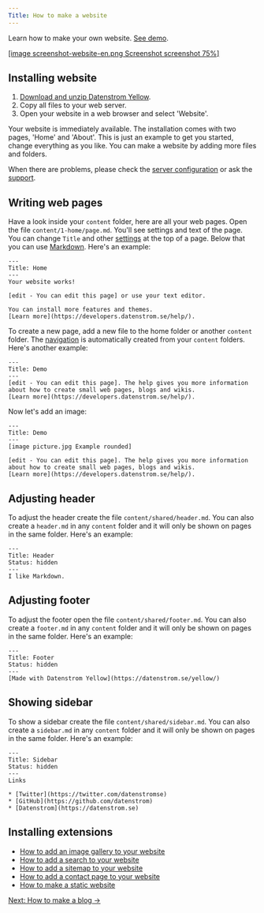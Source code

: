 ```yaml
---
Title: How to make a website
---
```

Learn how to make your own website. [See demo](/).

[[image screenshot-website-en.png Screenshot screenshot 75%]](/)  

## Installing website

1. [Download and unzip Datenstrom Yellow](https://github.com/datenstrom/yellow/archive/master.zip).
2. Copy all files to your web server.
3. Open your website in a web browser and select 'Website'.

Your website is immediately available. The installation comes with two pages, 'Home' and 'About'. This is just an example to get you started, change everything as you like. You can make a website by adding more files and folders.

When there are problems, please check the [server configuration](server-configuration) or ask the [support](support).

## Writing web pages

Have a look inside your `content` folder, here are all your web pages. Open the file `content/1-home/page.md`. You'll see settings and text of the page. You can change `Title` and other [settings](markdown-cheat-sheet#settings) at the top of a page. Below that you can use [Markdown](markdown-cheat-sheet). Here's an example:

```
---
Title: Home
---
Your website works! 

[edit - You can edit this page] or use your text editor.

You can install more features and themes.
[Learn more](https://developers.datenstrom.se/help/).
```

To create a new page, add a new file to the home folder or another `content` folder. The [navigation](adjusting-content) is automatically created from your `content` folders. Here's another example:

```
---
Title: Demo
---
[edit - You can edit this page]. The help gives you more information 
about how to create small web pages, blogs and wikis. 
[Learn more](https://developers.datenstrom.se/help/).
```

Now let's add an image:

```
---
Title: Demo
---
[image picture.jpg Example rounded]

[edit - You can edit this page]. The help gives you more information 
about how to create small web pages, blogs and wikis. 
[Learn more](https://developers.datenstrom.se/help/).
```

## Adjusting header

To adjust the header create the file `content/shared/header.md`. You can also create a `header.md` in any `content` folder and it will only be shown on pages in the same folder. Here's an example:

```
---
Title: Header
Status: hidden
---
I like Markdown.
```

## Adjusting footer

To adjust the footer open the file `content/shared/footer.md`. You can also create a `footer.md` in any `content` folder and it will only be shown on pages in the same folder. Here's an example:

```
---
Title: Footer
Status: hidden
---
[Made with Datenstrom Yellow](https://datenstrom.se/yellow/)
```

## Showing sidebar

To show a sidebar create the file `content/shared/sidebar.md`. You can also create a `sidebar.md` in any `content` folder and it will only be shown on pages in the same folder. Here's an example:

```
---
Title: Sidebar
Status: hidden
---
Links

* [Twitter](https://twitter.com/datenstromse)
* [GitHub](https://github.com/datenstrom)
* [Datenstrom](https://datenstrom.se)
```

## Installing extensions

* [How to add an image gallery to your website](https://github.com/datenstrom/yellow-extensions/tree/master/features/gallery)
* [How to add a search to your website](https://github.com/datenstrom/yellow-extensions/tree/master/features/search)
* [How to add a sitemap to your website](https://github.com/datenstrom/yellow-extensions/tree/master/features/sitemap)
* [How to add a contact page to your website](https://github.com/datenstrom/yellow-extensions/tree/master/features/contact)
* [How to make a static website](server-configuration#static-website)

[Next: How to make a blog →](how-to-make-a-blog)